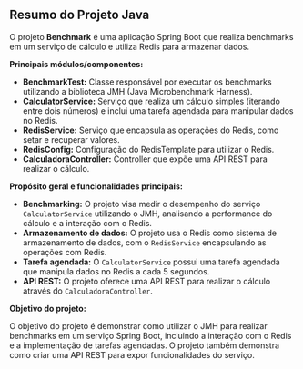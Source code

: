 ## Resumo do Projeto Java

O projeto **Benchmark** é uma aplicação Spring Boot que realiza benchmarks em um serviço de cálculo e utiliza Redis para armazenar dados. 

**Principais módulos/componentes:**

* **BenchmarkTest:** Classe responsável por executar os benchmarks utilizando a biblioteca JMH (Java Microbenchmark Harness). 
* **CalculatorService:** Serviço que realiza um cálculo simples (iterando entre dois números) e inclui uma tarefa agendada para manipular dados no Redis.
* **RedisService:** Serviço que encapsula as operações do Redis, como setar e recuperar valores.
* **RedisConfig:** Configuração do RedisTemplate para utilizar o Redis.
* **CalculadoraController:** Controller que expõe uma API REST para realizar o cálculo.

**Propósito geral e funcionalidades principais:**

* **Benchmarking:** O projeto visa medir o desempenho do serviço `CalculatorService` utilizando o JMH, analisando a performance do cálculo e a interação com o Redis.
* **Armazenamento de dados:** O projeto usa o Redis como sistema de armazenamento de dados, com o `RedisService` encapsulando as operações com Redis.
* **Tarefa agendada:** O `CalculatorService` possui uma tarefa agendada que manipula dados no Redis a cada 5 segundos. 
* **API REST:** O projeto oferece uma API REST para realizar o cálculo através do `CalculadoraController`.

**Objetivo do projeto:**

O objetivo do projeto é demonstrar como utilizar o JMH para realizar benchmarks em um serviço Spring Boot, incluindo a interação com o Redis e a implementação de tarefas agendadas. O projeto também demonstra como criar uma API REST para expor funcionalidades do serviço.